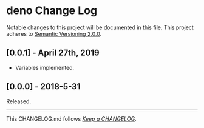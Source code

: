 #   deno Change Log

Notable changes to this project will be documented in this file. This project adheres to [Semantic Versioning 2.0.0](http://semver.org/).

##  [0.0.1] - April 27th, 2019

*   Variables implemented.

##	[0.0.0] - 2018-5-31

Released.

---
This CHANGELOG.md follows [*Keep a CHANGELOG*](http://keepachangelog.com/).
